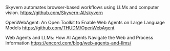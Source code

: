 Skyvern automates browser-based workflows using LLMs and computer vision.   https://github.com/Skyvern-AI/skyvern  

OpenWebAgent: An Open Toolkit to Enable Web Agents on Large Language Models  https://github.com/THUDM/OpenWebAgent

Web Agents and LLMs: How AI Agents Navigate the Web and Process Information https://encord.com/blog/web-agents-and-llms/
